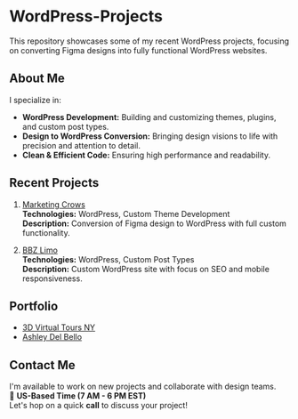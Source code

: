 # WordPress-Projects
This repository showcases some of my recent WordPress projects, focusing on converting Figma designs into fully functional WordPress websites.

## About Me
I specialize in:
- **WordPress Development:** Building and customizing themes, plugins, and custom post types.
- **Design to WordPress Conversion:** Bringing design visions to life with precision and attention to detail.
- **Clean & Efficient Code:** Ensuring high performance and readability.
  
## Recent Projects
1. [Marketing Crows](https://marketingcrows.com/)  
   **Technologies:** WordPress, Custom Theme Development  
   **Description:** Conversion of Figma design to WordPress with full custom functionality.
   
2. [BBZ Limo](https://www.bbzlimo.com/)  
   **Technologies:** WordPress, Custom Post Types  
   **Description:** Custom WordPress site with focus on SEO and mobile responsiveness.

## Portfolio
- [3D Virtual Tours NY](https://www.3dvirtualtoursny.com/)
- [Ashley Del Bello](https://ashleydelbello.com/)

## Contact Me
I'm available to work on new projects and collaborate with design teams.  
📅 **US-Based Time (7 AM - 6 PM EST)**  
Let's hop on a quick **call** to discuss your project! 

